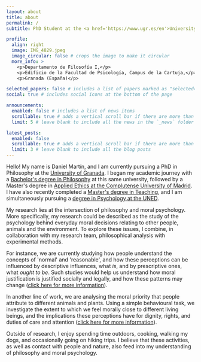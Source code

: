 ```yaml
---
layout: about
title: about
permalink: /
subtitle: PhD Student at the <a href='https://www.ugr.es/en'>University of Granada</a>.

profile:
  align: right
  image: IMG_4829.jpeg
  image_circular: false # crops the image to make it circular
  more_info: >
    <p>Departamento de Filosofía I,</p>
    <p>Edificio de la Facultad de Psicología, Campus de la Cartuja,</p>
    <p>Granada (España)</p>

selected_papers: false # includes a list of papers marked as "selected={true}"
social: true # includes social icons at the bottom of the page

announcements:
  enabled: false # includes a list of news items
  scrollable: true # adds a vertical scroll bar if there are more than 3 news items
  limit: 5 # leave blank to include all the news in the `_news` folder

latest_posts:
  enabled: false
  scrollable: true # adds a vertical scroll bar if there are more than 3 new posts items
  limit: 3 # leave blank to include all the blog posts
---
```


Hello! My name is Daniel Martín, and I am currently pursuing a PhD in Philosophy at the <a href='https://www.ugr.es/en'>University of Granada</a>. I began my academic journey with a <a href='https://www.ugr.es/en/study/undergraduate/bachelors-degree-philosophy'>Bachelor's degree in Philosophy</a> at this same university, followed by a Master's degree in  <a href='https://venalacomplu.ucm.es/estudios/master-eticaaplicada'>Applied Ethics at the Complutense University of Madrid</a>. I have also recently completed a <a href='https://masteres.ugr.es/profesorado/'>Master's degree in Teaching</a>, and I am simultaneously pursuing a <a href='https://www.uned.es/universidad/inicio/en/estudios/grados/grado-en-psicologia.html?idContenido=1'>degree in Psychology at the UNED</a>.

My research lies at the intersection of philosophy and moral psychology. More specifically, my research could be described as the study of the psychology behind everyday moral decisions relating to other people, animals and the environment. To explore these issues, I combine, in collaboration with my research team, philosophical analysis with experimental methods.

For instance, we are currently studying how people understand the concepts of 'normal' and 'reasonable', and how these perceptions can be influenced by descriptive influences, what <i>is</i>, and by prescriptive ones, what <i>ought to be</i>. Such studies would help us understand how moral justification is justified socially and legally, and how these patterns may change (<a href='https://www.mscilab.com/projects/practicalreason/'>click here for more information</a>). 

In another line of work, we are analysing the moral priority that people attribute to different animals and plants. Using a simple behavioural task, we investigate the extent to which we feel morally close to different living beings, and the implications these perceptions have for dignity, rights, and duties of care and attention (<a href='https://www.mscilab.com/projects/animaldilemmas/'>click here for more information</a>).

Outside of research, I enjoy spending time outdoors, cooking, walking my dogs, and occasionally going on hiking trips. I believe that these activities, as well as contact with people and nature, also feed into my understanding of philosophy and moral psychology.
